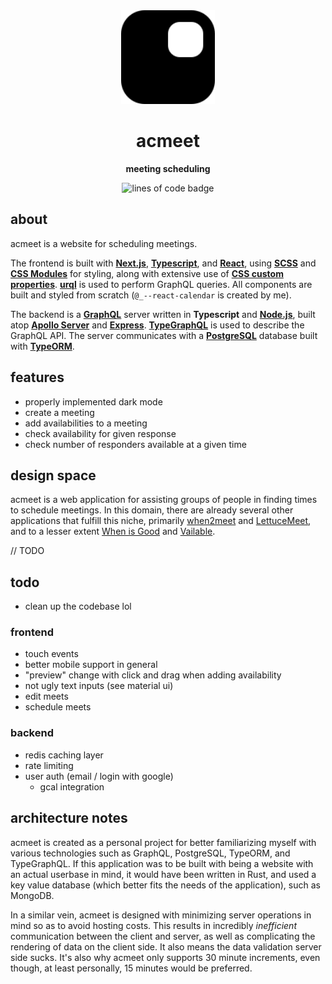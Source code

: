 <div align="center">
<img src="client/public/logo.svg" width="150" />

<h1>acmeet</h1>

<strong>meeting scheduling</strong>

<div>
<img alt="lines of code badge" src="https://tokei.rs/b1/github/acmeet/acmeet" />
</div>
  
</div>

## about

acmeet is a website for scheduling meetings.

The frontend is built with **[Next.js](https://nextjs.org/)**, **[Typescript](https://www.typescriptlang.org/)**, and **[React](https://reactjs.org/)**, using **[SCSS](https://www.typescriptlang.org/)** and **[CSS Modules](https://github.com/css-modules/css-modules)** for styling, along with extensive use of **[CSS custom properties](https://developer.mozilla.org/en-US/docs/Web/CSS/--*)**. **[urql](https://formidable.com/open-source/urql/)** is used to perform GraphQL queries. All components are built and styled from scratch (`@_--react-calendar` is created by me).

The backend is a **[GraphQL](https://graphql.org/)** server written in **Typescript** and **[Node.js](https://nodejs.org/)**, built atop **[Apollo Server](https://github.com/apollographql/apollo-server)** and **[Express](https://expressjs.com/)**. **[TypeGraphQL](https://typegraphql.com/)** is used to describe the GraphQL API. The server communicates with a **[PostgreSQL](https://www.postgresql.org/)** database built with **[TypeORM](https://typeorm.io/)**.

## features

- properly implemented dark mode
- create a meeting
- add availabilities to a meeting
- check availability for given response
- check number of responders available at a given time

## design space

acmeet is a web application for assisting groups of people in finding times to schedule meetings. In this domain, there are already several other applications that fulfill this niche, primarily [when2meet](https://when2meet.com) and [LettuceMeet](https://lettucemeet.com), and to a lesser extent [When is Good](https://whenisgood.net/) and [Vailable](https://www.vailable.io/).

// TODO

## todo

- clean up the codebase lol

### frontend

- touch events
- better mobile support in general
- "preview" change with click and drag when adding availability
- not ugly text inputs (see material ui)
- edit meets
- schedule meets

### backend

- redis caching layer
- rate limiting
- user auth (email / login with google)
  - gcal integration

## architecture notes

acmeet is created as a personal project for better familiarizing myself with various technologies such as GraphQL, PostgreSQL, TypeORM, and TypeGraphQL. If this application was to be built with being a website with an actual userbase in mind, it would have been written in Rust, and used a key value database (which better fits the needs of the application), such as MongoDB.

In a similar vein, acmeet is designed with minimizing server operations in mind so as to avoid hosting costs. This results in incredibly _inefficient_ communication between the client and server, as well as complicating the rendering of data on the client side. It also means the data validation server side sucks. It's also why acmeet only supports 30 minute increments, even though, at least personally, 15 minutes would be preferred.

